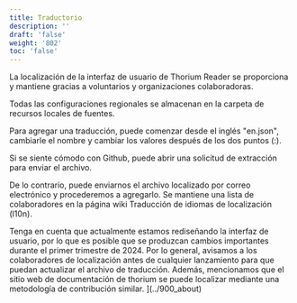 ```yaml
---
title: Traductorio
description: ''
draft: 'false'
weight: '802'
toc: 'false'
---
```


La localización de la interfaz de usuario de Thorium Reader se proporciona y mantiene gracias a voluntarios y organizaciones colaboradoras.

Todas las configuraciones regionales se almacenan en la carpeta de recursos locales de fuentes.

Para agregar una traducción, puede comenzar desde el inglés "en.json", cambiarle el nombre y cambiar los valores después de los dos puntos (:).

Si se siente cómodo con Github, puede abrir una solicitud de extracción para enviar el archivo.

De lo contrario, puede enviarnos el archivo localizado por correo electrónico y procederemos a agregarlo. Se mantiene una lista de colaboradores en la página wiki Traducción de idiomas de localización (l10n).

Tenga en cuenta que actualmente estamos rediseñando la interfaz de usuario, por lo que es posible que se produzcan cambios importantes durante el primer trimestre de 2024. Por lo general, avisamos a los colaboradores de localización antes de cualquier lanzamiento para que puedan actualizar el archivo de traducción. Además, mencionamos que el sitio web de documentación de thorium se puede localizar mediante una metodología de contribución similar. ](../900_about)
